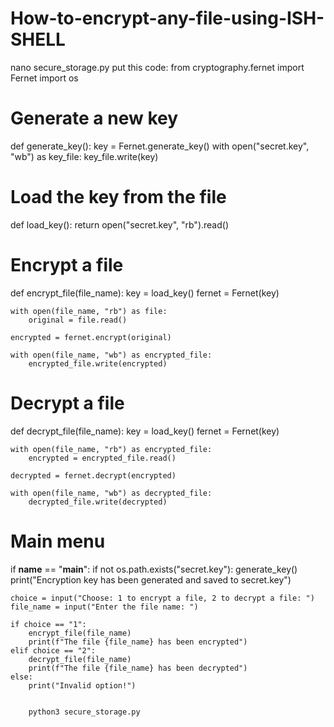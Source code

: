 # How-to-encrypt-any-file-using-ISH-SHELL
nano secure_storage.py
put this code:
from cryptography.fernet import Fernet
import os

# Generate a new key
def generate_key():
    key = Fernet.generate_key()
    with open("secret.key", "wb") as key_file:
        key_file.write(key)

# Load the key from the file
def load_key():
    return open("secret.key", "rb").read()

# Encrypt a file
def encrypt_file(file_name):
    key = load_key()
    fernet = Fernet(key)

    with open(file_name, "rb") as file:
        original = file.read()

    encrypted = fernet.encrypt(original)

    with open(file_name, "wb") as encrypted_file:
        encrypted_file.write(encrypted)

# Decrypt a file
def decrypt_file(file_name):
    key = load_key()
    fernet = Fernet(key)

    with open(file_name, "rb") as encrypted_file:
        encrypted = encrypted_file.read()

    decrypted = fernet.decrypt(encrypted)

    with open(file_name, "wb") as decrypted_file:
        decrypted_file.write(decrypted)

# Main menu
if __name__ == "__main__":
    if not os.path.exists("secret.key"):
        generate_key()
        print("Encryption key has been generated and saved to secret.key")

    choice = input("Choose: 1 to encrypt a file, 2 to decrypt a file: ")
    file_name = input("Enter the file name: ")

    if choice == "1":
        encrypt_file(file_name)
        print(f"The file {file_name} has been encrypted")
    elif choice == "2":
        decrypt_file(file_name)
        print(f"The file {file_name} has been decrypted")
    else:
        print("Invalid option!")


        python3 secure_storage.py
        
